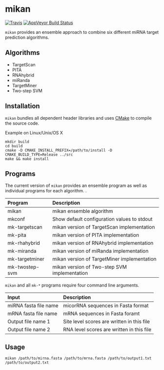 mikan
======

[![Travis](https://travis-ci.org/takayasaito/mikan.svg?branch=master)](https://travis-ci.org/takayasaito/mikan)
[![AppVeyor Build Status](https://ci.appveyor.com/api/projects/status/github/takayasaito/mikan?branch=master&svg=true)](https://ci.appveyor.com/project/takayasaito/mikan)

`mikan` provides an ensemble approach to combine six different miRNA target prediction algorithms.

Algorithms
----------

-   TargetScan
-   PITA
-   RNAhybrid
-   miRanda
-   TargetMiner
-   Two-step SVM

Installation
------------

`mikan` bundles all dependent header libraries and uses [CMake](https://cmake.org/) to compile the source code.

Example on Linux/Unix/OS X
```
mkdir build
cd build
cmake -D CMAKE_INSTALL_PREFIX=/path/to/install -D CMAKE_BUILD_TYPE=Release ../src
make && make install 
```

Programs
--------

The current version of `mikan` provides an ensemble program as well as individual programs for each algorithm. .

| Program              | Description                                                |
|:---------------------|:-----------------------------------------------------------|
| mikan                | mikan ensemble algorithm                                   |
| mkconf               | Show default configuration values to stdout                |
| mk-targetscan        | mikan version of TargetScan implementation                 |
| mk-pita              | mikan version of PITA implementation                       |
| mk-rhahybrid         | mikan version of RNAhybrid implementation                  |
| mk-miranda           | mikan version of miRanda implementation                    |
| mk-targetminer       | mikan version of TargetMiner implementation                |
| mk-twostep-svm       | mikan version of Two-step SVM implementation               |

`mikan` and all `mk-*` programs require four command line arguments. 

| Input                   | Description                                             |
|:------------------------|:--------------------------------------------------------|
| miRNA fasta file name   | micorRNA sequences in Fasta format                      |
| mRNA fasta file name    | mRNA sequences in Fasta foramt                          |
| Output file name 1      | Site level scores are written in this file              |
| Output file name 2      | RNA level scores are written in this file               |

Usage
-----

```
mikan /path/to/mirna.fasta /path/to/mrna.fasta /path/to/output1.txt /path/to/output2.txt
```
